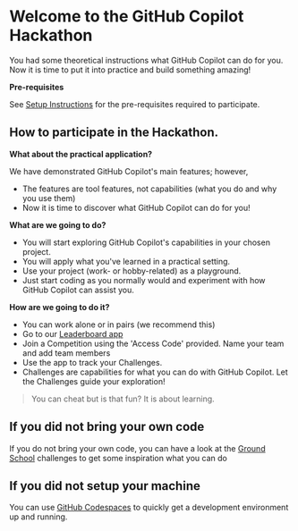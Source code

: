 # Welcome to the GitHub Copilot Hackathon

You had some theoretical instructions what GitHub Copilot can do for you. Now it is time to put it into practice and build something amazing!

**Pre-requisites**

See [Setup Instructions](./README.md#pre-requisites) for the pre-requisites required to participate.

## How to participate in the Hackathon.

**What about the practical application?**

We have demonstrated GitHub Copilot's main features; however,

- The features are tool features, not capabilities (what you do and why you use them)
- Now it is time to discover what GitHub Copilot can do for you!

**What are we going to do?**

- You will start exploring GitHub Copilot's capabilities in your chosen project.
- You will apply what you've learned in a practical setting.
- Use your project (work- or hobby-related) as a playground.
- Just start coding as you normally would and experiment with how GitHub Copilot can assist you.

**How are we going to do it?**

- You can work alone or in pairs (we recommend this)
- Go to our [Leaderboard app](https://ca-leaderboard-prd.livelyplant-1fbb6cbd.westeurope.azurecontainerapps.io/)
- Join a Competition using the 'Access Code' provided. Name your team and add team members
- Use the app to track your Challenges. 
- Challenges are capabilities for what you can do with GitHub Copilot. Let the Challenges guide your exploration!

>You can cheat but is that fun? It is about learning.


## If you did not bring your own code

If you do not bring your own code, you can have a look at the [Ground School](./GROUNDSCHOOL.md#challenges-instructions) challenges to get some inspiration what you can do

## If you did not setup your machine

You can use [GitHub Codespaces](./CODESPACES.md#available-codespaces) to quickly get a development environment up and running.
